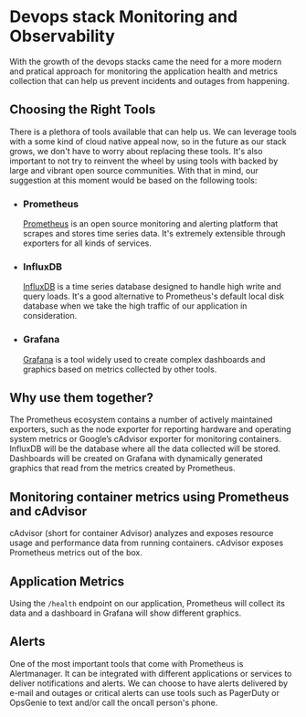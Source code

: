 # Devops stack Monitoring and Observability

With the growth of the devops stacks came the need for a more modern and pratical approach for monitoring the application health and
metrics collection that can help us prevent incidents and outages from happening.

## Choosing the Right Tools

There is a plethora of tools available that can help us. We can leverage tools with a some kind of cloud native appeal now, so in the 
future as our stack grows, we don't have to worry about replacing these tools. It's also important to not try to reinvent the wheel by
using tools with backed by large and vibrant open source communities.
With that in mind, our suggestion at this moment would be based on the following tools:

* ### Prometheus
    [Prometheus](https://prometheus.io/) is an open source monitoring and alerting platform that scrapes and stores time series data. It's
extremely extensible through exporters for all kinds of services.

* ### InfluxDB
    [InfluxDB](https://influxdata.com/) is a time series database designed to handle high write and query loads. It's a good alternative to
Prometheus's default local disk database when we take the high traffic of our application in consideration.

* ### Grafana
    [Grafana](https://grafana.com/) is a tool widely used to create complex dashboards and graphics based on metrics collected by other tools.

## Why use them together?

The Prometheus ecosystem contains a number of actively maintained exporters, such as the node exporter for reporting hardware and 
operating system metrics or Google’s cAdvisor exporter for monitoring containers. InfluxDB will be the database where all the data
collected will be stored. Dashboards will be created on Grafana with dynamically generated graphics that read from the metrics created
by Prometheus.

## Monitoring container metrics using Prometheus and cAdvisor

cAdvisor (short for container Advisor) analyzes and exposes resource usage and performance data from running containers. cAdvisor exposes
Prometheus metrics out of the box.

## Application Metrics
Using the `/health` endpoint on our application, Prometheus will collect its data and a dashboard in Grafana will show different graphics.

## Alerts
One of the most important tools that come with Prometheus is Alertmanager. It can be integrated with different applications or services to
deliver notifications and alerts. We can choose to have alerts delivered by e-mail and outages or critical alerts can use tools such as
PagerDuty or OpsGenie to text and/or call the oncall person's phone.


